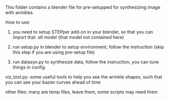 This folder contains a blender file for pre-setupped for synthesizing image with wrinkles

How to use:

1. you need to setup STEPper add-on in your blender, so that you can import that .stl model (that model not contained here)

2. run setup.py in blender to setup environment, follow the instruction (skip this step if you are using pre-setup file)

3. run datasyn.py to synthesize data, follow the instruction, you can tune things in config 


viz_tool.py: some useful tools to help you see the wrinkle shapes, such that you can see your bazier curves ahead of time

other files: many are temp files, leave them, some scripts may need them